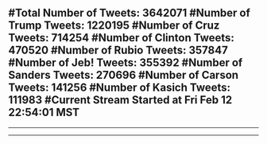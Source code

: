 #Total Number of Tweets: 3642071 
#Number of Trump Tweets: 1220195
#Number of Cruz Tweets: 714254
#Number of Clinton Tweets: 470520
#Number of Rubio Tweets: 357847
#Number of Jeb! Tweets: 355392
#Number of Sanders Tweets: 270696
#Number of Carson Tweets: 141256
#Number of Kasich Tweets: 111983
#Current Stream Started at Fri Feb 12 22:54:01 MST
---
---
---
